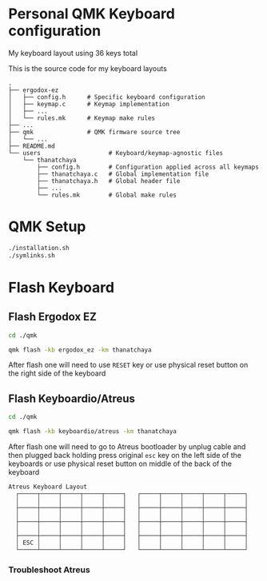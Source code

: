 # Personal QMK Keyboard configuration

My keyboard layout using 36 keys total

This is the source code for my keyboard layouts

```
.
├── ergodox-ez
│   ├── config.h      # Specific keyboard configuration
│   ├── keymap.c      # Keymap implementation
│   ├── ...
│   └── rules.mk      # Keymap make rules
├── ...
├── qmk               # QMK firmware source tree
│   └── ...
├── README.md
└── users                   # Keyboard/keymap-agnostic files
    └── thanatchaya
        ├── config.h        # Configuration applied across all keymaps
        ├── thanatchaya.c   # Global implementation file
        ├── thanatchaya.h   # Global header file
        ├── ...
        └── rules.mk        # Global make rules
```

# QMK Setup

```bash
./installation.sh
./symlinks.sh
```

# Flash Keyboard

## Flash Ergodox EZ

```bash
cd ./qmk

qmk flash -kb ergodox_ez -km thanatchaya
```
After flash one will need to use `RESET` key or use physical reset button
on the right side of the keyboard

## Flash Keyboardio/Atreus

```bash
cd ./qmk

qmk flash -kb keyboardio/atreus -km thanatchaya
```

After flash one will need to go to Atreus bootloader by unplug cable and then
plugged back holding press original `esc` key on the left side of the keyboards
or use physical reset button on middle of the back of the keyboard

```
Atreus Keyboard Layout
  ┌─────┬─────┬─────┬─────┬─────┐   ┌─────┬─────┬─────┬─────┬─────┐
  │     │     │     │     │     │   │     │     │     │     │     │
  ├─────┼─────┼─────┼─────┼─────┤   ├─────┼─────┼─────┼─────┼─────┤
  │     │     │     │     │     │   │     │     │     │     │     │
  ├─────┼─────┼─────┼─────┼─────┤   ├─────┼─────┼─────┼─────┼─────┤
  │     │     │     │     │     │   │     │     │     │     │     │
  ├─────┼─────┼─────┼─────┼─────┤   ├─────┼─────┼─────┼─────┼─────┤
  │ ESC │     │     │     │     │   │     │     │     │     │     │
  └─────┴─────┴─────┴─────┴─────┘   └─────┴─────┴─────┴─────┴─────┘
```

### Troubleshoot Atreus

